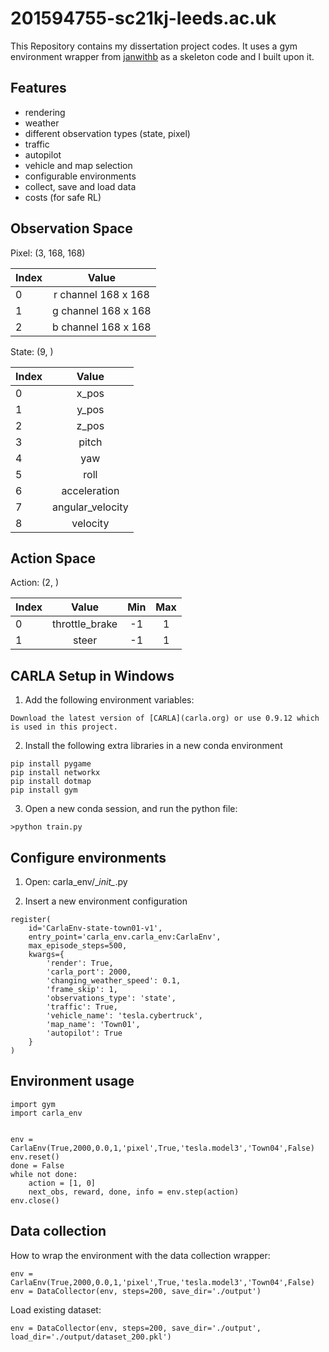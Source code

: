 # 201594755-sc21kj-leeds.ac.uk
This Repository contains my dissertation project codes. 
It uses a gym environment wrapper from [janwithb](https://github.com/janwithb/carla-gym-wrapper?ref=https://giter.vip) as 
a skeleton code and I built upon it.

## Features
- rendering
- weather
- different observation types (state, pixel)
- traffic
- autopilot
- vehicle and map selection
- configurable environments
- collect, save and load data
- costs (for safe RL)

## Observation Space
Pixel: (3, 168, 168)

| Index         | Value               |
| ------------- |:-------------------:|
| 0             | r channel 168 x 168 |
| 1             | g channel 168 x 168 |
| 2             | b channel 168 x 168 |

State: (9, )

| Index         | Value             |
| ------------- |:-----------------:|
| 0             | x_pos             |
| 1             | y_pos             |
| 2             | z_pos             |
| 3             | pitch             |
| 4             | yaw               |
| 5             | roll              |
| 6             | acceleration      |
| 7             | angular_velocity  |
| 8             | velocity          |

## Action Space
Action: (2, )

| Index         | Value             | Min               | Max               |
| ------------- |:-----------------:|:-----------------:|:-----------------:|
| 0             | throttle_brake    | -1                | 1                 |
| 1             | steer             | -1                | 1                 |

## CARLA Setup in Windows
1. Add the following environment variables:  
```
Download the latest version of [CARLA](carla.org) or use 0.9.12 which is used in this project.
```
2. Install the following extra libraries in a new conda environment
```
pip install pygame
pip install networkx
pip install dotmap
pip install gym
```
3. Open a new conda session, and run the python file:
 ```
 >python train.py
 ```
 
 ## Configure environments
1. Open: carla_env/\__init\__.py

2. Insert a new environment configuration
```
register(
    id='CarlaEnv-state-town01-v1',
    entry_point='carla_env.carla_env:CarlaEnv',
    max_episode_steps=500,
    kwargs={
        'render': True,
        'carla_port': 2000,
        'changing_weather_speed': 0.1,
        'frame_skip': 1,
        'observations_type': 'state',
        'traffic': True,
        'vehicle_name': 'tesla.cybertruck',
        'map_name': 'Town01',
        'autopilot': True
    }
)
```

## Environment usage
```
import gym
import carla_env


env = CarlaEnv(True,2000,0.0,1,'pixel',True,'tesla.model3','Town04',False)
env.reset()
done = False
while not done:
    action = [1, 0]
    next_obs, reward, done, info = env.step(action)
env.close()
```

## Data collection
How to wrap the environment with the data collection wrapper:
```
env = CarlaEnv(True,2000,0.0,1,'pixel',True,'tesla.model3','Town04',False)
env = DataCollector(env, steps=200, save_dir='./output')
```

Load existing dataset:
```
env = DataCollector(env, steps=200, save_dir='./output', load_dir='./output/dataset_200.pkl')
```
